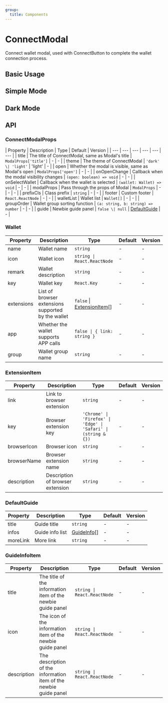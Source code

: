 ```yaml
---
group:
  title: Components
---
```


# ConnectModal

Connect wallet modal, used with ConnectButton to complete the wallet connection process.

## Basic Usage

<code src="./demos/basic.tsx"></code>

## Simple Mode

<code src="./demos/simple.tsx"></code>

## Dark Mode

<code src="./demos/dark.tsx"></code>

## API

### ConnectModalProps

| Property | Description | Type | Default | Version |
| --- | --- | --- | --- | --- | --- |
| title | The title of ConnectModal, same as Modal's title | `ModalProps['title']` | - | - |
| theme | The theme of ConnectModal | `'dark' \| 'light'` | 'light' | - |
| open | Whether the modal is visible, same as Modal's open | `ModalProps['open']` | - | - |
| onOpenChange | Callback when the modal visibility changes | `(open: boolean) => void` | - | - |
| onSelectWallet | Callback when the wallet is selected | `(wallet: Wallet) => void` | - | - |
| modalProps | Pass through the props of Modal | `ModalProps` | - | - | - |
| prefixCls | Class prefix | `string` | - | - |
| footer | Custom footer | `React.ReactNode` | - | - |
| walletList | Wallet list | `Wallet[]` | - | - |
| groupOrder | Wallet group sorting function | `(a: string, b: string) => number` | - | - |
| guide | Newbie guide panel | `false \| null` | [DefaultGuide](#defaultguide) | - |

### Wallet

| Property | Description | Type | Default | Version |
| --- | --- | --- | --- | --- |
| name | Wallet name | `string` | - | - |
| icon | Wallet icon | `string \| React.ReactNode` | - | - |
| remark | Wallet description | `string` | - | - |
| key | Wallet key | `React.Key` | - | - |
| extensions | List of browser extensions supported by the wallet | `false` \| [ExtensionItem](#extensionitem)\[] | - | - |
| app | Whether the wallet supports APP calls | `false \| { link: string }` | - | - |
| group | Wallet group name | `string` | - | - |

### ExtensionItem

| Property | Description | Type | Default | Version |
| --- | --- | --- | --- | --- |
| link | Link to browser extension | `string` | - | - |
| key | Browser extension key | `'Chrome' \| 'Firefox' \| 'Edge' \| 'Safari' \| (string & {})` | - | - |
| browserIcon | Browser icon | `string` | - | - |
| browserName | Browser extension name | `string` | - | - |
| description | Description of browser extension | `string` | - | - |

### DefaultGuide

| Property | Description     | Type                       | Default | Version |
| -------- | --------------- | -------------------------- | ------- | ------- |
| title    | Guide title     | `string`                   | -       | -       |
| infos    | Guide info list | [GuideInfo](#guideinfo)\[] | -       | -       |
| moreLink | More link       | `string`                   | -       | -       |

### GuideInfoItem

| Property | Description | Type | Default | Version |
| --- | --- | --- | --- | --- |
| title | The title of the information item of the newbie guide panel | `string \| React.ReactNode` | - | - |
| icon | The icon of the information item of the newbie guide panel | `string \| React.ReactNode` | - | - |
| description | The description of the information item of the newbie guide panel | `string \| React.ReactNode` | - | - |
